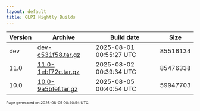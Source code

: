 ```yaml
---
layout: default
title: GLPI Nightly Builds
---
```


Version|Archive|Build date|Size
---|---|---|---
dev|[dev-c531f58.tar.gz](dev-c531f58.tar.gz)|2025-08-01 00:55:27 UTC|85516134
11.0|[11.0-1ebf72c.tar.gz](11.0-1ebf72c.tar.gz)|2025-08-02 00:39:34 UTC|85476338
10.0|[10.0-9a5bfef.tar.gz](10.0-9a5bfef.tar.gz)|2025-08-05 00:40:54 UTC|59947703

<font size="1">Page generated on 2025-08-05 00:40:54 UTC</font>
